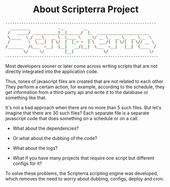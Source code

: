 <h1 align="center">About Scripterra Project</h1> 


```sh
------------------------------------------------------------------
  _________            .__        __
 /   _____/ ___________|__|______/  |_  _______________________
 \_____  \_/ ___\_  __ \  \____ \   __\/ __ \_  __ \_  __ \__  \
 /        \  \___|  | \/  |  |_> >  | \  ___/|  | \/|  | \// __ \_
/_______  /\___  >__|  |__|   __/|__|  \___  >__|   |__|  (____  /
        \/     \/         |__|             \/                  \/
-------------------------------------------------------------------
```

<p>Most developers sooner or later come across writing scripts that are not directly integrated into the application code.</p> 

<p>Thus, tones of javascript files are created that are not related to each other. 
They perform a certain action, for example, according to the schedule, they get information from a third-party api and write it to the database or something like that.</p> 

<p>It's not a bad approach when there are no more than 5 such files. 
But let's imagine that there are 30 such files? Each separate file is a separate javascript code that does something on a schedule or on a call.</p>

* What about the dependencies? 

* Or what about the dubbing of the code? 

* What about the logs? 

* What if you have many projects that require one script but different configs for it? 

<p>To solve these problems, the Scripterra scripting engine was developed, 
which removes the need to worry about dubbing, configs, deploy and cron.</p>